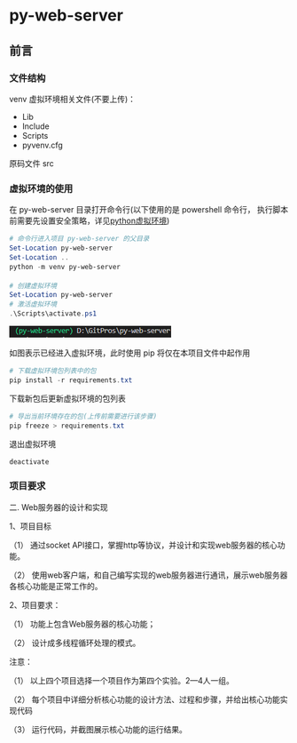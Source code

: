 # py-web-server

## 前言

### 文件结构

venv 虚拟环境相关文件(不要上传)：

- Lib
- Include
- Scripts
- pyvenv.cfg

原码文件 src

### 虚拟环境的使用

在 py-web-server 目录打开命令行(以下使用的是 powershell 命令行， 执行脚本前需要先设置安全策略，详见[python虚拟环境](.\py虚拟环境.md))

```powershell
# 命令行进入项目 py-web-server 的父目录
Set-Location py-web-server
Set-Location ..
python -m venv py-web-server 

# 创建虚拟环境
Set-Location py-web-server
# 激活虚拟环境
.\Scripts\activate.ps1
```

![image-20220518100345959](README.assets/image-20220518100345959.png)

如图表示已经进入虚拟环境，此时使用 pip 将仅在本项目文件中起作用

```powershell
# 下载虚拟环境包列表中的包
pip install -r requirements.txt
```

下载新包后更新虚拟环境的包列表

```powershell
# 导出当前环境存在的包(上传前需要进行该步骤)
pip freeze > requirements.txt
```

退出虚拟环境

```powershell
deactivate
```

### 项目要求

二.	 Web服务器的设计和实现

1、项目目标

（1）	通过socket API接口，掌握http等协议，并设计和实现web服务器的核心功能。

（2）	使用web客户端，和自己编写实现的web服务器进行通讯，展示web服务器各核心功能是正常工作的。

2、项目要求：

（1）	功能上包含Web服务器的核心功能；

（2）	设计成多线程循环处理的模式。

注意：

（1）	以上四个项目选择一个项目作为第四个实验。2—4人一组。

（2）	每个项目中详细分析核心功能的设计方法、过程和步骤，并给出核心功能实现代码

（3）	运行代码，并截图展示核心功能的运行结果。

